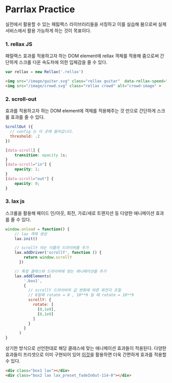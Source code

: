 # Parrlax Practice

실전에서 활용할 수 있는 패럻랙스 라이브러리들을 서칭하고 이를 실습해 봄으로써 실제 서비스에서 활용 가능하게 하는 것이 목표이다. 

### 1. rellax JS
패럴랙스 효과를 적용하고자 하는 DOM element에 rellax 객체를 적용해 줌으로써 간단하게 스크롤 다운 속도차에 의한 입체감을 줄 수 있다. 

```javascript
var rellax = new Rellax('.rellax')
```

```html
<img src="/image/guitar.svg" class="rellax guitar"  data-rellax-speed="3" alt="guitar-image">
<img src="/image/crowd.svg" class="rellax crowd" alt="crowd-image" >
```

### 2. scroll-out 
효과를 적용하고자 하는 DOM element에 객체를 적용해주는 것 만으로 간단하게 스크롤 효과를 줄 수 있다. 

```javascript
ScrollOut ({
  // config 는 이 곳에 들어갑니다.
  threshold: .2
})
```

```css
[data-scroll] {
    transition: opacity 1s;
}
[data-scroll="in"] {
    opacity: 1;
}
[data-scroll="out"] {
    opacity: 0;
}
```

### 3. lax js
스크롤을 활용해 페이드 인/아웃, 회전, 가로/세로 트랜지션 등 다양한 애니메이션 효과를 줄 수 있다. 

```javascript
window.onload = function() {
    // lax 객체 생성
    lax.init()

    // scrollY 라는 이름의 드라이버를 추가
    lax.addDriver('scrollY', function () {
        return window.scrollY
      })

    // 특정 클래스와 드라이버에 맞는 애니메이션을 추가
    lax.addElements(
        '.box1',
        {
          // scrollY 드라이버의 값 변화에 따른 회전각 조절
          // 0일때 rotate = 0 , 10**9 일 때 rotate = 10**9
          scrollY: {
            rotate: [
              [0,1e9],
              [0,1e9]
            ]
          }
        }
      )
}
```

상기한 방식으로 선언한대로 해당 클래스에 맞는 애니메이션 효과들이 적용된다. 
다양한 효과들이 프리셋으로 이미 구현되어 있어 [이것](https://alexfox.dev/lax.js/preset-explorer)을 활용하면 더욱 간편하게 효과를 적용할 수 있다. 
```html
<div class="box1 lax"></div>
<div class="box2 lax lax_preset_fadeInOut-114-0"></div>
```